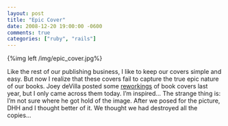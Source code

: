 ```yaml
---
layout: post
title: "Epic Cover"
date: 2008-12-20 19:00:00 -0600
comments: true
categories: ["ruby", "rails"]
---
```


  
{%img left /img/epic_cover.jpg%}

Like the rest of our publishing business, I like to keep our covers
simple and easy. But now I realize that these covers fail to capture
the true epic nature of our books. Joey deVilla posted some
<a href="http://www.globalnerdy.com/2007/09/14/reimagining-programming-book-covers/">reworkings</a> of
book covers last year, but I only came across them today. I’m
inspired… The strange thing is: I’m not sure where he got hold of the
image. After we posed for the picture, DHH and I thought better of
it. We thought we had destroyed all the copies…

